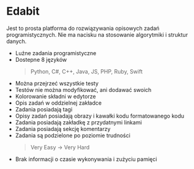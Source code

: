 # Edabit

Jest to prosta platforma do rozwiązywania opisowych zadań programistycznych. Nie ma nacisku na stosowanie algorytmiki i struktur danych.

- Luźne zadania programistyczne
- Dostepne 8 języków
  > Python, C#, C++, Java, JS, PHP, Ruby, Swift
- Można przejrzeć wszystkie testy
- Testów nie można modyfikować, ani dodawać swoich
- Kolorowanie składni w edytorze
- Opis zadań w oddzielnej zakładce
- Zadania posiadają tagi
- Opisy zadań posiadają obrazy i kawałki kodu formatowanego kodu
- Zadania posiadają zakładkę z przydatnymi linkami
- Zadania posiadają sekcję komentarzy
- Zadania są podzielone po poziomie trudności
  > Very Easy -> Very Hard
- Brak informacji o czasie wykonywania i zużyciu pamięci
